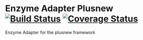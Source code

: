 # Enzyme Adapter Plusnew [![Build Status](https://api.travis-ci.org/plusnew/enzyme-adapter-plusnew.svg?branch=master)](https://travis-ci.org/plusnew/enzyme-adapter-plusnew) [![Coverage Status](https://coveralls.io/repos/github/plusnew/enzyme-adapter-plusnew/badge.svg?branch=master)](https://coveralls.io/github/plusnew/enzyme-adapter-plusnew)

Enzyme Adapter for the plusnew framework
